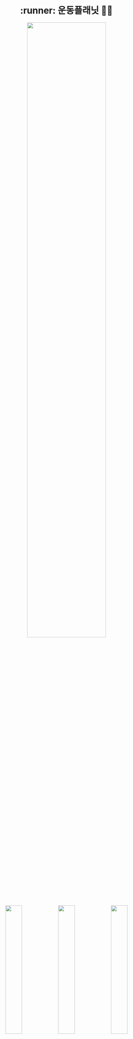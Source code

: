 <h1 align="center">:runner: 운동플래닛 🏃‍♀️ </h1>

<p align="center">
<img src="https://user-images.githubusercontent.com/54823396/103980730-c75a7980-51c3-11eb-9a4b-7ead01400e55.png" width="70%"/>
</p>

<p align="center">
<img src="https://user-images.githubusercontent.com/54823396/103971882-0cc07c00-51af-11eb-972e-45c12149d340.png" width="32%"/> <img src="https://user-images.githubusercontent.com/54823396/103971881-0c27e580-51af-11eb-9804-928dffd1363a.png" width="32%"/> <img src="https://user-images.githubusercontent.com/54823396/103971879-0af6b880-51af-11eb-94ba-d6d9619a5013.png" width="32%"/>
</p>

## :speech_balloon: Language
`Kotlin`

## 🔎 Architecture
`MVVM`

## 🛠️ Technical Stack
`AAC`, `Databinding`, `Retrofit`, `RxJava`, `Okhttp`, `STOMP protocol via WebSocket`, `Glide`

## 🙋‍♀️ My Part

* **채팅 기능 구현**
  - 채팅방 생성 구현
  - 채팅방 목록 구현
  - 실시간 채팅 구현

* **게시글 신청하기, 승인하기, 승인취소 기능 구현**
  - 게시글 신청하기, 승인하기, 승인취소 구현
  - 실시간 신청 상태 버튼 구현

<p align="right">
<a href="https://www.notion.so/20367368800d43a78bf36d08455ed32b#0a47a27d63a346388c9dd07f0e2ddf5f">more details</a>
</p>

## :camera: My Part Screenshot

[시연 영상](https://youtu.be/cOl9LeD3GLU)

<img style="max-width: 50%; height: auto;" src="https://user-images.githubusercontent.com/54823396/105195974-7e6cd280-5b7e-11eb-8381-96af250e9d6b.gif" width="32%"> <img style="max-width: 50%; height: auto;" src="https://user-images.githubusercontent.com/54823396/105197305-cf30fb00-5b7f-11eb-86e7-65d86389119b.gif" width="32%"> <img style="max-width: 50%; height: auto;" src="https://user-images.githubusercontent.com/54823396/105198230-cd1b6c00-5b80-11eb-8d07-70de474d9404.gif" width="32%">

## ✋ Part
|Part|Name|
|------|---|
|**PM**|[정예찬](https://github.com/yc0191)|
|**Designer**|[박다영](https://github.com/DAUN11)|
|**Server**|[박소연](https://github.com/sypark9646), [원알렉스](https://github.com/dnjscksdn98)|
|**Android Client**|[김동환](https://github.com/dev-donghwan), [김민호](https://github.com/Minoyam), [박해민](https://github.com/Haemin-Park)|

## :link: Link
[Google Play](https://play.google.com/store/apps/details?id=com.yapp.sport_planet)

